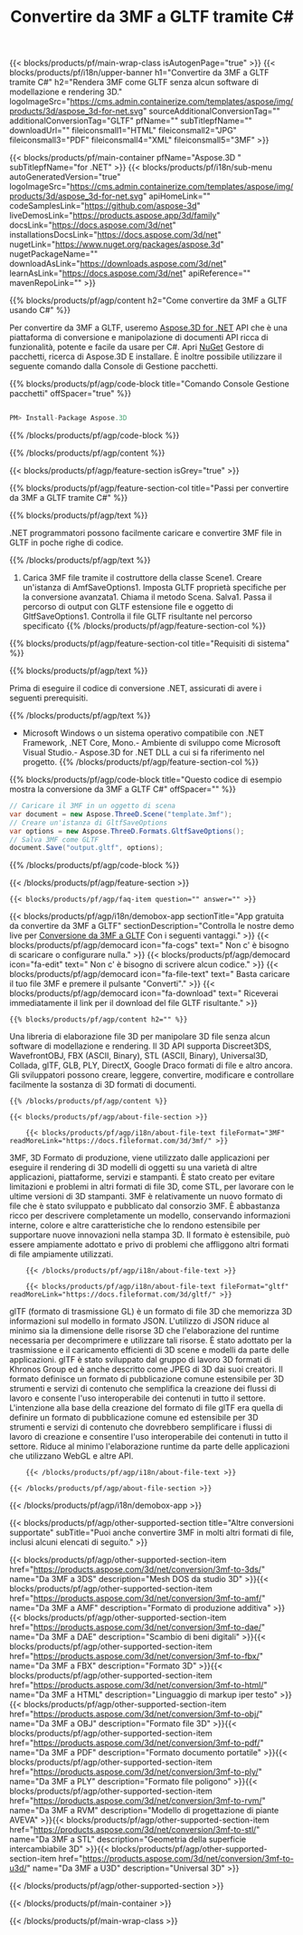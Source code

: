 ﻿---
title: Convertire da 3MF a GLTF tramite C# 
url: /it/net/conversion/3mf-to-gltf/ 
description: Codice di esempio per la conversione da 3MF a GLTF C#. Utilizza API codice di esempio per la conversione da 3MF file batch a GLTF all'interno di VB.NET, Asp.NET o qualsiasi applicazione basata su .NET.
---
{{< blocks/products/pf/main-wrap-class isAutogenPage="true" >}}
{{< blocks/products/pf/i18n/upper-banner h1="Convertire da 3MF a GLTF tramite C#" h2="Rendera 3MF come GLTF senza alcun software di modellazione e rendering 3D." logoImageSrc="https://cms.admin.containerize.com/templates/aspose/img/products/3d/aspose_3d-for-net.svg" sourceAdditionalConversionTag="" additionalConversionTag="GLTF" pfName="" subTitlepfName="" downloadUrl="" fileiconsmall1="HTML" fileiconsmall2="JPG" fileiconsmall3="PDF" fileiconsmall4="XML" fileiconsmall5="3MF" >}}

{{< blocks/products/pf/main-container pfName="Aspose.3D " subTitlepfName="for .NET" >}}
{{< blocks/products/pf/i18n/sub-menu autoGeneratedVersion="true" logoImageSrc="https://cms.admin.containerize.com/templates/aspose/img/products/3d/aspose_3d-for-net.svg" apiHomeLink="" codeSamplesLink="https://github.com/aspose-3d" liveDemosLink="https://products.aspose.app/3d/family" docsLink="https://docs.aspose.com/3d/net" installationsDocsLink="https://docs.aspose.com/3d/net" nugetLink="https://www.nuget.org/packages/aspose.3d" nugetPackageName="" downloadAsLink="https://downloads.aspose.com/3d/net" learnAsLink="https://docs.aspose.com/3d/net" apiReference="" mavenRepoLink="" >}}

{{% blocks/products/pf/agp/content h2="Come convertire da 3MF a GLTF usando C#" %}}

 Per convertire da 3MF a GLTF, useremo
 [Aspose.3D for .NET](https://products.aspose.com/3d/net) 
 API che è una piattaforma di conversione e manipolazione di documenti API ricca di funzionalità, potente e facile da usare per C#. Apri
 [NuGet](https://www.nuget.org/packages/aspose.3d) 
 Gestore di pacchetti, ricerca di
 Aspose.3D 
 E installare. È inoltre possibile utilizzare il seguente comando dalla Console di Gestione pacchetti.

{{% blocks/products/pf/agp/code-block title="Comando Console Gestione pacchetti" offSpacer="true" %}}

```cs

PM> Install-Package Aspose.3D


```

{{% /blocks/products/pf/agp/code-block %}}

{{% /blocks/products/pf/agp/content %}}

{{< blocks/products/pf/agp/feature-section isGrey="true" >}}

{{% blocks/products/pf/agp/feature-section-col title="Passi per convertire da 3MF a GLTF tramite C#" %}}

{{% blocks/products/pf/agp/text %}}

 .NET programmatori possono facilmente caricare e convertire 3MF file in GLTF in poche righe di codice.

{{% /blocks/products/pf/agp/text %}}

1. Carica 3MF file tramite il costruttore della classe Scene1. Creare un'istanza di AmfSaveOptions1. Imposta GLTF proprietà specifiche per la conversione avanzata1. Chiama il metodo Scena. Salva1. Passa il percorso di output con GLTF estensione file e oggetto di GltfSaveOptions1. Controlla il file GLTF risultante nel percorso specificato
{{% /blocks/products/pf/agp/feature-section-col %}}

{{% blocks/products/pf/agp/feature-section-col title="Requisiti di sistema" %}}

{{% blocks/products/pf/agp/text %}}

 Prima di eseguire il codice di conversione .NET, assicurati di avere i seguenti prerequisiti.

{{% /blocks/products/pf/agp/text %}}

- Microsoft Windows o un sistema operativo compatibile con .NET Framework, .NET Core, Mono.- Ambiente di sviluppo come Microsoft Visual Studio.- Aspose.3D for .NET DLL a cui si fa riferimento nel progetto.
{{% /blocks/products/pf/agp/feature-section-col %}}

{{% blocks/products/pf/agp/code-block title="Questo codice di esempio mostra la conversione da 3MF a GLTF C#" offSpacer="" %}}

```cs
// Caricare il 3MF in un oggetto di scena 
var document = new Aspose.ThreeD.Scene("template.3mf");
// Creare un'istanza di GltfSaveOptions 
var options = new Aspose.ThreeD.Formats.GltfSaveOptions();
// Salva 3MF come GLTF 
document.Save("output.gltf", options); 


```

{{% /blocks/products/pf/agp/code-block %}}

{{< /blocks/products/pf/agp/feature-section >}}

    {{< blocks/products/pf/agp/faq-item question="" answer="" >}}
 

<!-- aboutfile Starts -->

{{< blocks/products/pf/agp/i18n/demobox-app sectionTitle="App gratuita da convertire da 3MF a GLTF" sectionDescription="Controlla le nostre demo live per [Conversione da 3MF a GLTF](https://products.aspose.app/3d/conversion/3mf-to-gltf) Con i seguenti vantaggi." >}}
        {{< blocks/products/pf/agp/democard icon="fa-cogs" text=" Non c\' è bisogno di scaricare o configurare nulla." >}}
        {{< blocks/products/pf/agp/democard icon="fa-edit" text=" Non c\' è bisogno di scrivere alcun codice." >}}
        {{< blocks/products/pf/agp/democard icon="fa-file-text" text=" Basta caricare il tuo file 3MF e premere il pulsante \"Converti\"." >}}
        {{< blocks/products/pf/agp/democard icon="fa-download" text=" Riceverai immediatamente il link per il download del file GLTF risultante." >}}

    {{% blocks/products/pf/agp/content h2="" %}}

 Una libreria di elaborazione file 3D per manipolare 3D file senza alcun software di modellazione e rendering. Il 3D API supporta Discreet3DS, WavefrontOBJ, FBX (ASCII, Binary), STL (ASCII, Binary), Universal3D, Collada, glTF, GLB, PLY, DirectX, Google Draco formati di file e altro ancora. Gli sviluppatori possono creare, leggere, convertire, modificare e controllare facilmente la sostanza di 3D formati di documenti.



    {{% /blocks/products/pf/agp/content %}}

    {{< blocks/products/pf/agp/about-file-section >}}

        {{< blocks/products/pf/agp/i18n/about-file-text fileFormat="3MF" readMoreLink="https://docs.fileformat.com/3d/3mf/" >}}
3MF, 3D Formato di produzione, viene utilizzato dalle applicazioni per eseguire il rendering di 3D modelli di oggetti su una varietà di altre applicazioni, piattaforme, servizi e stampanti. È stato creato per evitare limitazioni e problemi in altri formati di file 3D, come STL, per lavorare con le ultime versioni di 3D stampanti. 3MF è relativamente un nuovo formato di file che è stato sviluppato e pubblicato dal consorzio 3MF. È abbastanza ricco per descrivere completamente un modello, conservando informazioni interne, colore e altre caratteristiche che lo rendono estensibile per supportare nuove innovazioni nella stampa 3D. Il formato è estensibile, può essere ampiamente adottato e privo di problemi che affliggono altri formati di file ampiamente utilizzati.

        {{< /blocks/products/pf/agp/i18n/about-file-text >}}

        {{< blocks/products/pf/agp/i18n/about-file-text fileFormat="gltf" readMoreLink="https://docs.fileformat.com/3d/gltf/" >}}
glTF (formato di trasmissione GL) è un formato di file 3D che memorizza 3D informazioni sul modello in formato JSON. L'utilizzo di JSON riduce al minimo sia la dimensione delle risorse 3D che l'elaborazione del runtime necessaria per decomprimere e utilizzare tali risorse. È stato adottato per la trasmissione e il caricamento efficienti di 3D scene e modelli da parte delle applicazioni. glTF è stato sviluppato dal gruppo di lavoro 3D formati di Khronos Group ed è anche descritto come JPEG di 3D dai suoi creatori. Il formato definisce un formato di pubblicazione comune estensibile per 3D strumenti e servizi di contenuto che semplifica la creazione dei flussi di lavoro e consente l'uso interoperabile dei contenuti in tutto il settore. L'intenzione alla base della creazione del formato di file glTF era quella di definire un formato di pubblicazione comune ed estensibile per 3D strumenti e servizi di contenuto che dovrebbero semplificare i flussi di lavoro di creazione e consentire l'uso interoperabile dei contenuti in tutto il settore. Riduce al minimo l'elaborazione runtime da parte delle applicazioni che utilizzano WebGL e altre API.

        {{< /blocks/products/pf/agp/i18n/about-file-text >}}

    {{< /blocks/products/pf/agp/about-file-section >}}

{{< /blocks/products/pf/agp/i18n/demobox-app >}}

<!-- aboutfile Ends -->

{{< blocks/products/pf/agp/other-supported-section title="Altre conversioni supportate" subTitle="Puoi anche convertire 3MF in molti altri formati di file, inclusi alcuni elencati di seguito." >}}

{{< blocks/products/pf/agp/other-supported-section-item href="https://products.aspose.com/3d/net/conversion/3mf-to-3ds/" name="Da 3MF a 3DS" description="Mesh DOS da studio 3D" >}}{{< blocks/products/pf/agp/other-supported-section-item href="https://products.aspose.com/3d/net/conversion/3mf-to-amf/" name="Da 3MF a AMF" description="Formato di produzione additiva" >}}{{< blocks/products/pf/agp/other-supported-section-item href="https://products.aspose.com/3d/net/conversion/3mf-to-dae/" name="Da 3MF a DAE" description="Scambio di beni digitali" >}}{{< blocks/products/pf/agp/other-supported-section-item href="https://products.aspose.com/3d/net/conversion/3mf-to-fbx/" name="Da 3MF a FBX" description="Formato 3D" >}}{{< blocks/products/pf/agp/other-supported-section-item href="https://products.aspose.com/3d/net/conversion/3mf-to-html/" name="Da 3MF a HTML" description="Linguaggio di markup iper testo" >}}{{< blocks/products/pf/agp/other-supported-section-item href="https://products.aspose.com/3d/net/conversion/3mf-to-obj/" name="Da 3MF a OBJ" description="Formato file 3D" >}}{{< blocks/products/pf/agp/other-supported-section-item href="https://products.aspose.com/3d/net/conversion/3mf-to-pdf/" name="Da 3MF a PDF" description="Formato documento portatile" >}}{{< blocks/products/pf/agp/other-supported-section-item href="https://products.aspose.com/3d/net/conversion/3mf-to-ply/" name="Da 3MF a PLY" description="Formato file poligono" >}}{{< blocks/products/pf/agp/other-supported-section-item href="https://products.aspose.com/3d/net/conversion/3mf-to-rvm/" name="Da 3MF a RVM" description="Modello di progettazione di piante AVEVA" >}}{{< blocks/products/pf/agp/other-supported-section-item href="https://products.aspose.com/3d/net/conversion/3mf-to-stl/" name="Da 3MF a STL" description="Geometria della superficie intercambiabile 3D" >}}{{< blocks/products/pf/agp/other-supported-section-item href="https://products.aspose.com/3d/net/conversion/3mf-to-u3d/" name="Da 3MF a U3D" description="Universal 3D" >}}

{{< /blocks/products/pf/agp/other-supported-section >}}

{{< /blocks/products/pf/main-container >}}
    
{{< /blocks/products/pf/main-wrap-class >}}